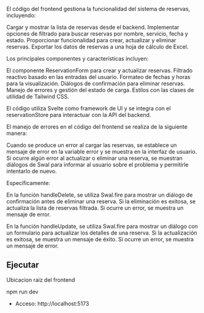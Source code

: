 El código del frontend gestiona la funcionalidad del sistema de reservas, incluyendo:

Cargar y mostrar la lista de reservas desde el backend.
Implementar opciones de filtrado para buscar reservas por nombre, servicio, fecha y estado.
Proporcionar funcionalidad para crear, actualizar y eliminar reservas.
Exportar los datos de reservas a una hoja de cálculo de Excel.

Los principales componentes y características incluyen:

El componente ReservationForm para crear y actualizar reservas.
Filtrado reactivo basado en las entradas del usuario.
Formateo de fechas y horas para la visualización.
Diálogos de confirmación para eliminar reservas.
Manejo de errores y gestión del estado de carga.
Estilos con las clases de utilidad de Tailwind CSS.

El código utiliza Svelte como framework de UI y se integra con el reservationStore para interactuar con la API del backend.

El manejo de errores en el código del frontend se realiza de la siguiente manera:

Cuando se produce un error al cargar las reservas, se establece un mensaje de error en la variable error y se muestra en la interfaz de usuario.
Si ocurre algún error al actualizar o eliminar una reserva, se muestran diálogos de Swal para informar al usuario sobre el problema y permitirle intentarlo de nuevo.

Específicamente:

En la función handleDelete, se utiliza Swal.fire para mostrar un diálogo de confirmación antes de eliminar una reserva. Si la eliminación es exitosa, se actualiza la lista de reservas filtrada. Si ocurre un error, se muestra un mensaje de error.

En la función handleUpdate, se utiliza Swal.fire para mostrar un diálogo con un formulario para actualizar los detalles de una reserva. Si la actualización es exitosa, se muestra un mensaje de éxito. Si ocurre un error, se muestra un mensaje de error.

## Ejecutar
Ubicacion raiz del frontend

npm run dev

- Acceso: http://localhost:5173

